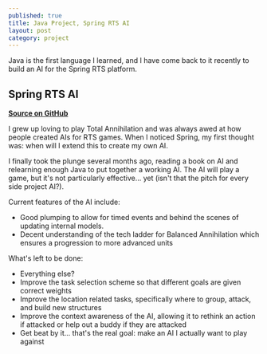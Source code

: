 ```yaml
---
published: true
title: Java Project, Spring RTS AI
layout: post
category: project
---
```


Java is the first language I learned, and I have come back to it recently to build an AI for the Spring RTS platform.

## Spring RTS AI
[**Source on GitHub**](https://github.com/byronwall/SpringBot)

I grew up loving to play Total Annihilation and was always awed at how people created AIs for RTS games.  When I noticed Spring, my first thought was: when will I extend this to create my own AI.

I finally took the plunge several months ago, reading a book on AI and relearning enough Java to put together a working AI.  The AI will play a game, but it's not particularly effective... yet (isn't that the pitch for every side project AI?).

Current features of the AI include:

 - Good plumping to allow for timed events and behind the scenes of updating internal models.
 - Decent understanding of the tech ladder for Balanced Annihilation which ensures a progression to more advanced units

What's left to be done:

 - Everything else?
 - Improve the task selection scheme so that different goals are given correct weights
 - Improve the location related tasks, specifically where to group, attack, and build new structures
 - Improve the context awareness of the AI, allowing it to rethink an action if attacked or help out a buddy if they are attacked
 - Get beat by it... that's the real goal: make an AI I actually want to play against
